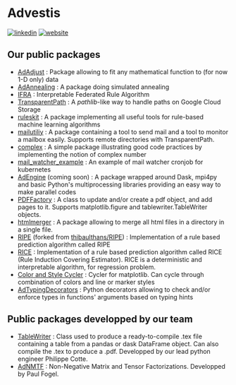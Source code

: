 # Advestis

[![linkedin](https://img.shields.io/badge/LinkedIn-Advestis-blue)](https://www.linkedin.com/company/advestis/)
[![website](https://img.shields.io/badge/website-Advestis.com-blue)](https://www.advestis.com/)

## Our public packages

* [AdAdjust](https://github.com/Advestis/adadjust) : Package allowing to fit any mathematical function to (for now 1-D only) data
* [AdAnnealing](https://github.com/Advestis/adannealing) : A package doing simulated annealing
* [IFRA](https://github.com/Advestis/ifra) : Interpretable Federated Rule Algorithm
* [TransparentPath](https://github.com/Advestis/transparentpath) : A _pathlib_-like way to handle paths on Google Cloud Storage
* [ruleskit](https://github.com/Advestis/ruleskit) : A package implementing all useful tools for rule-based machine learning algorithms
* [mailutiliy](https://github.com/Advestis/mailutility) : A package containing a tool to send mail and a tool to monitor a mailbox easily. Supports remote directories with TransparentPath.
* [complex](https://github.com/Advestis/complex) : A simple package illustrating good code practices by implementing the notion of complex number
* [mail_watcher_example](https://github.com/Advestis/mail_watcher_example) : An example of mail watcher cronjob for kubernetes
* [AdEngine](https://github.com/Advestis/adengine) (coming soon) : A package wrapped around Dask, mpi4py and basic Python's multiprocessing libraries providing an easy way to make parallel codes 
* [PDFFactory](https://github.com/Advestis/pdffactory) : A class to update and/or create a pdf object, and add pages to it. Supports matplotlib.figure and tablewriter.TableWriter objects.
* [htmlmerger](https://github.com/Advestis/htmlmerger) : A package allowing to merge all html files in a directory in a single file.
* [RIPE](https://github.com/Advestis/RIPE) (forked from [thibaulthans/RIPE](https://github.com/thibaulthans/RIPE)) : Implementation of a rule based prediction algorithm called RIPE
* [RICE](https://github.com/Advestis/RICE) : Implementation of a rule based prediction algorithm called RICE (Rule Induction Covering Estimator). RICE is a deterministic and interpretable algorithm, for regression problem.
* [Color and Style Cycler](https://github.com/Advestis/color-style-cycler) : Cycler for matplotlib. Can cycle through combination of colors and line or marker styles
* [AdTypingDecorators](https://github.com/Advestis/adtypingdecorators) : Python decorators allowing to check and/or enforce types in functions' arguments based on typing hints 

## Public packages developped by our team

* [TableWriter](https://github.com/cottephi/tablewriter) : Class used to produce a ready-to-compile .tex file containing a table from a pandas or dask DataFrame object. Can also compile the .tex to produce a .pdf. Developped by our lead python engineer Philippe Cotte.
* [AdNMTF](https://github.com/Advestis/adnmtf) : Non-Negative Matrix and Tensor Factorizations. Developped by Paul Fogel.
